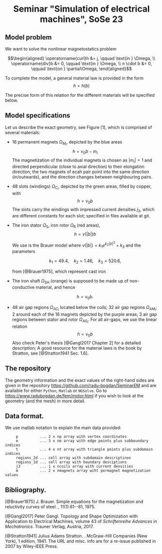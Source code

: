 
# <div align="center">Seminar "Simulation of electrical machines", SoSe 23</div>


## Model problem

We want to solve the nonlinear magnetostatics problem 

$$\begin{aligned}
\operatorname{curl}h &= j, \qquad  \text{in } \Omega, \\
\operatorname{div}b &= 0, \qquad \text{in } \Omega, \\
n \cdot b &= 0, \qquad \text{on } \partial\Omega, 
\end{aligned}$$

To complete the model, a general material law is
provided in the form $$h = h(b)$$

The precise form of this relation for the different
materials will be specified below.

## Model specifications

Let us describe the exact geometry, see Figure [1], which is comprised of several materials:

-   16 permanent magnets $\Omega_{M_i}$, depicted by the blue areas
    $$h = \nu_0 b - m_i$$ The magnetization of the individual magnets is
    chosen as $|m_i|=1$ and directed perpendicular (close to axial
    direction) to their elongation direction; the two magnets of ecah
    pair point into the same direction (in/outwards), and the direction
    changes between neighbouring pairs.

-   48 slots (windings) $\Omega_{C_i}$, depicted by the green areas,
    filled by copper, with $$h = \nu_0 b$$ The slots carry the windings
    with impressed current densities $j_3$, which are different
    constants for each slot; specified in files available at git.

-   The iron stator $\Omega_{\text{S}}$, iron rotor $\Omega_{\text{R}}$ (red areas), $$h = \nu(|b|)b$$
    
    We use is the Brauer model where
    $\nu(|b|) = k_1e^{k_2|b|^2}+k_3$ and the parameters

    $$k_1 = 49.4,\quad k_2 = 1.46,\quad k_3 = 520.6,$$

    from [@Brauer1975], which represent cast iron

-   The iron shaft $\Omega_{\text{SH}}$ (orange) is supposed to be made
    up of non-conductive material, and hence

    $$h = \nu_0 b.$$

-   48 air gap regions $\Omega_{AC_i}$ located below the coils;
    32 air gap regions $\Omega_{AM_i}$; 2 around each of the 16
    magnets depicted by the purple areas; 3 air gap regions between
    stator and rotor $\Omega_{AG_i}$. For all air-gaps, we use
    the linear relation 
    $$h = \nu_0b$$
Also check Peter's thesis [@Gangl2017 Chapter 2] for a detailed
description; A good resource for the material laws is the book by
Stratton, see [@Stratton1941 Sec. 1.6].

## The repository

The geometry information and the exact values of the right-hand sides
are given in the repository <https://github.com/radu-bogdan/SeminarEM>
and are available for either $\texttt{Python}$, $\texttt{Matlab}$
or $\texttt{NGSolve}$. Go to <https://www.radubogdan.de/fem/motor.html> if you wish to look at the
geometry (and the mesh) in more detail.

## Data format.

We use matlab notation to explain the main data provided:

         p          ... 2 x np array with vertex coordinates
         e          ... 3 x ne array with edge points plus subboundary indices 
         t          ... 4 x nt array with triangle points plus subdomain indices
         regions_2d ... cell array with subdomain descriptinos
         regions_1d ... cell array with boundary desciptions
         j3         ... 1 x ncoils array with current densities
         m          ... 2 x nmagnets array wiht permagnet magnetization values

## Bibliography.

[@Brauer1975] J. Brauer. Simple equations for the magnetization and reluctivity curves
of steel. , 11(1):81--81, 1975.

[@Gangl2017] Peter Gangl. Topology and Shape Optimization with Application to Electrical
  Machines, volume 43 of *Schriftenreihe Advances in Mechatronics*.
Trauner Verlag, Austria, 2017.

[@Stratton1941] Julius Adams Stratton. . McGraw-Hill Companies (New York), 1 edition,
1941. The URL and misc. info are for a re-issue published in 2007 by
Wiley-IEEE Press.
